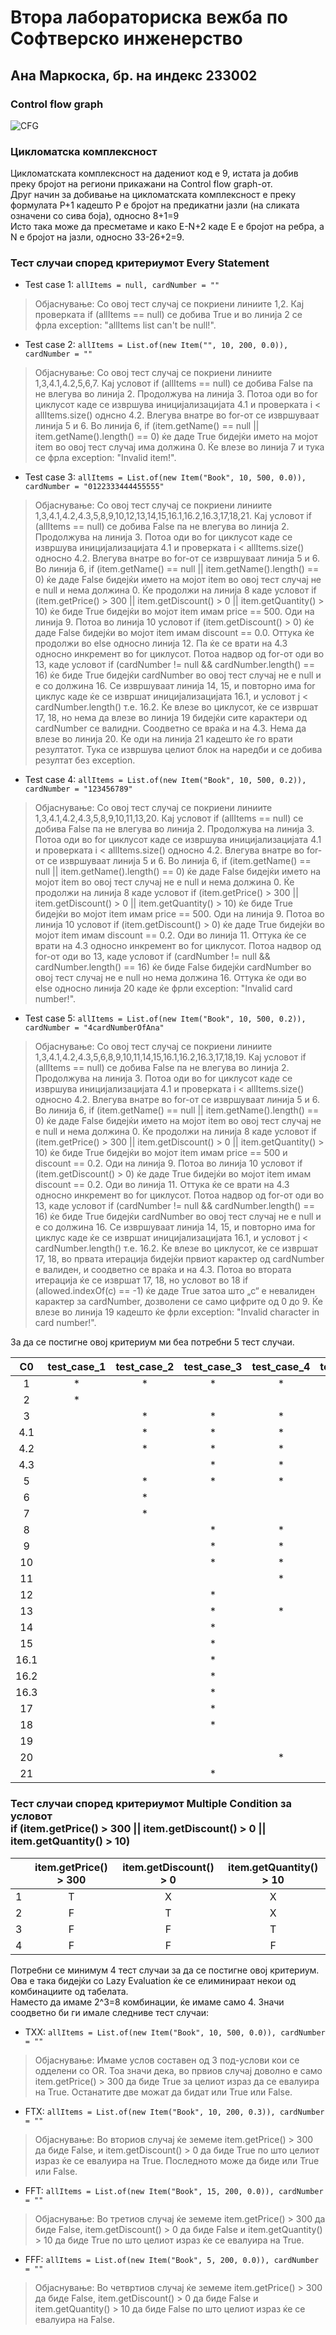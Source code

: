 # Втора лабораториска вежба по Софтверско инженерство
## Ана Маркоска, бр. на индекс 233002
### Control flow graph
![CFG](https://github.com/user-attachments/assets/154a2a8e-c4e2-4779-8808-8c220d96b98a)
### Цикломатска комплексност
Цикломатската комплексност на дадениот код е 9, истата ја добив преку бројот на региони прикажани на Control flow graph-от. </br>
Друг начин за добивање на цикломатската комплексност е преку формулата P+1 кадешто Р е бројот на предикатни јазли (на сликата означени со сива боја), односно 8+1=9 </br>
Исто така може да пресметаме и како E-N+2 каде Е е бројот на ребра, а N е бројот на јазли, односно 33-26+2=9.

### Тест случаи според критериумот Every Statement 
- Test case 1: ```allItems = null, cardNumber = ""```
> Објаснување: Со овој тест случај се покриени линиите 1,2. Кај проверката if (allItems == null) се добива True и во линија 2 се фрла exception: "allItems list can't be null!".

- Test case 2: ```allItems = List.of(new Item("", 10, 200, 0.0)), cardNumber = ""```
> Објаснување: Со овој тест случај се покриени линиите 1,3,4.1,4.2,5,6,7. Кај условот if (allItems == null) се добива False па не влегува во линија 2. Продолжува на линија 3. Потоа оди во for циклусот каде се извршува иницијализацијата 4.1 и проверката i < allItems.size() однсно 4.2. Влегува внатре во for-от се извршуваат линија 5 и 6. Во линија 6, if (item.getName() == null || item.getName().length() == 0) ќе даде True бидејќи името на мојот item во овој тест случај има должина 0. Ќе влезе во линија 7 и тука се фрла exception: "Invalid item!".

- Test case 3: ```allItems = List.of(new Item("Book", 10, 500, 0.0)), cardNumber = "0122333444455555"```
> Објаснување: Со овој тест случај се покриени линиите 1,3,4.1,4.2,4.3,5,8,9,10,12,13,14,15,16.1,16.2,16.3,17,18,21. Кај условот if (allItems == null) се добива False па не влегува во линија 2. Продолжува на линија 3. Потоа оди во for циклусот каде се извршува иницијализацијата 4.1 и проверката i < allItems.size() односно 4.2. Влегува внатре во for-от се извршуваат линија 5 и 6. Во линија 6, if (item.getName() == null || item.getName().length() == 0) ќе даде False бидејќи името на мојот item во овој тест случај не е null и нема должина 0. Ќе продолжи на линија 8 каде условот if (item.getPrice() > 300 || item.getDiscount() > 0 || item.getQuantity() > 10) ќе биде True бидејќи во мојот item имам price == 500. Оди на линија 9. Потоа во линија 10 условот if (item.getDiscount() > 0) ќе даде False бидејќи во мојот item имам discount == 0.0. Оттука ќе продолжи во else односно линија 12. Па ќе се врати на 4.3 односно инкремент во for циклусот. Потоа надвор од for-от оди во 13, каде условот if (cardNumber != null && cardNumber.length() == 16) ќе биде True бидејќи cardNumber во овој тест случај не е null и е со должина 16. Се извршуваат линија 14, 15, и повторно има for циклус каде ќе се извршат иницијализацијата 16.1, и условот j < cardNumber.length() т.е. 16.2. Ќе влезе во циклусот, ќе се извршат 17, 18, но нема да влезе во линија 19 бидејќи сите карактери од cardNumber се валидни. Соодветно се враќа и на 4.3. Нема да влезе во линија 20. Ќе оди на линија 21 кадешто ќе го врати резултатот. Тука се извршува целиот блок на наредби и се добива резултат без exception.

- Test case 4: ```allItems = List.of(new Item("Book", 10, 500, 0.2)), cardNumber = "123456789"```
> Објаснување: Со овој тест случај се покриени линиите 1,3,4.1,4.2,4.3,5,8,9,10,11,13,20. Кај условот if (allItems == null) се добива False па не влегува во линија 2. Продолжува на линија 3. Потоа оди во for циклусот каде се извршува иницијализацијата 4.1 и проверката i < allItems.size() односно 4.2. Влегува внатре во for-от се извршуваат линија 5 и 6. Во линија 6, if (item.getName() == null || item.getName().length() == 0) ќе даде False бидејќи името на мојот item во овој тест случај не е null и нема должина 0. Ќе продолжи на линија 8 каде условот if (item.getPrice() > 300 || item.getDiscount() > 0 || item.getQuantity() > 10) ќе биде True бидејќи во мојот item имам price == 500. Оди на линија 9. Потоа во линија 10 условот if (item.getDiscount() > 0) ќе даде True бидејќи во мојот item имам discount == 0.2. Оди во линија 11. Оттука ќе се врати на 4.3 односно инкремент во for циклусот. Потоа надвор од for-от оди во 13, каде условот if (cardNumber != null && cardNumber.length() == 16) ќе биде False бидејќи cardNumber во овој тест случај не е null но нема должина 16. Оттука ќе оди во else односно линија 20 каде ќе фрли exception: "Invalid card number!".

- Test case 5: ```allItems = List.of(new Item("Book", 10, 500, 0.2)), cardNumber = "4cardNumberOfAna"```
> Објаснување: Со овој тест случај се покриени линиите 1,3,4.1,4.2,4.3,5,6,8,9,10,11,14,15,16.1,16.2,16.3,17,18,19. Кај условот if (allItems == null) се добива False па не влегува во линија 2. Продолжува на линија 3. Потоа оди во for циклусот каде се извршува иницијализацијата 4.1 и проверката i < allItems.size() односно 4.2. Влегува внатре во for-от се извршуваат линија 5 и 6. Во линија 6, if (item.getName() == null || item.getName().length() == 0) ќе даде False бидејќи името на мојот item во овој тест случај не е null и нема должина 0. Ќе продолжи на линија 8 каде условот if (item.getPrice() > 300 || item.getDiscount() > 0 || item.getQuantity() > 10) ќе биде True бидејќи во мојот item имам price == 500 и discount == 0.2. Оди на линија 9. Потоа во линија 10 условот if (item.getDiscount() > 0) ќе даде True бидејќи во мојот item имам discount == 0.2. Оди во линија 11. Оттука ќе се врати на 4.3 односно инкремент во for циклусот. Потоа надвор од for-от оди во 13, каде условот if (cardNumber != null && cardNumber.length() == 16) ќе биде True бидејќи cardNumber во овој тест случај не е null и е со должина 16. Се извршуваат линија 14, 15, и повторно има for циклус каде ќе се извршат иницијализацијата 16.1, и условот j < cardNumber.length() т.е. 16.2. Ќе влезе во циклусот, ќе се извршат 17, 18, во првата итерација бидејќи првиот карактер од cardNumber е валиден, и соодветно се враќа и на 4.3. Потоа во втората итерација ќе се извршат 17, 18, но условот во 18 if (allowed.indexOf(c) == -1) ќе даде True затоа што „с“ е невалиден карактер за cardNumber, дозволени се само цифрите од 0 до 9. Ќе влезе во линија 19 кадешто ќе фрли exception: "Invalid character in card number!". </br>

 
За да се постигне овој критериум ми беа потребни 5 тест случаи.

| C0 | test_case_1 | test_case_2 | test_case_3 | test_case_4 | test_case_5 |
| :---: | :---: | :---: | :---: | :---: | :---: |
| 1 | * | * | * | * | * |
| 2 | * | | | | |
| 3 | | * | * | * | * |
| 4.1 | | * | * | * | * |
| 4.2 | | * | * | * | * |
| 4.3 | | | * | * | * |
| 5 | | * | * | * | * |
| 6 | | * | | | * |
| 7 | | * | | | |
| 8 | | | * | * | * |
| 9 | | | * | * | * |
| 10 | | | * | * | * |
| 11 | | | | * | * |
| 12 | | | * | | * |
| 13 | | | * | * | |
| 14 | | | * | | * |
| 15 | | | * | | * |
| 16.1 | | | * | | * |
| 16.2 | | | * | | * |
| 16.3 | | | * | | * |
| 17 | | | * | | * |
| 18 | | | * | | * |
| 19 | | | | | * |
| 20 | | | | * | |
| 21 | | | * | | |




### Тест случаи според критериумот Multiple Condition за условот </br> if (item.getPrice() > 300 || item.getDiscount() > 0 || item.getQuantity() > 10)
| | item.getPrice() > 300 | item.getDiscount() > 0 | item.getQuantity() > 10 | 
| :---: | :---: | :---: | :---: | 
| 1 | Т | X | X | 
| 2 | F | T | X | 
| 3 | F | F | T | 
| 4 | F | F | F | 

Потребни се минимум 4 тест случаи за да се постигне овој критериум. Ова е така бидејќи со Lazy Evaluation ќе се елиминираат некои од комбинациите од табелата. </br>
Наместо да имаме 2^3=8 комбинации, ќе имаме само 4. Значи соодветно би ги имале следниве тест случаи:
- TXX: ```allItems = List.of(new Item("Book", 10, 500, 0.0)), cardNumber = ""```
> Објаснување: Имаме услов составен од 3 под-услови кои се одделени со OR. Тоа значи дека, во првиов случај доволно е само item.getPrice() > 300 да биде True за целиот израз да се евалуира на True. Останатите две можат да бидат или True или False.
- FTX: ```allItems = List.of(new Item("Book", 10, 200, 0.3)), cardNumber = ""```
> Објаснување: Во вториов случај ќе земеме item.getPrice() > 300 да биде False, и item.getDiscount() > 0 да биде True по што целиот израз ќе се евалуира на True. Последното може да биде или True или False.
- FFT: ```allItems = List.of(new Item("Book", 15, 200, 0.0)), cardNumber = ""```
> Објаснување: Во третиов случај ќе земеме item.getPrice() > 300 да биде False, item.getDiscount() > 0 да биде False и item.getQuantity() > 10 да биде True по што целиот израз ќе се евалуира на True. 
- FFF: ```allItems = List.of(new Item("Book", 5, 200, 0.0)), cardNumber = ""```
> Објаснување: Во четвртиов случај ќе земеме item.getPrice() > 300 да биде False, item.getDiscount() > 0 да биде False и item.getQuantity() > 10 да биде False по што целиот израз ќе се евалуира на False. 
